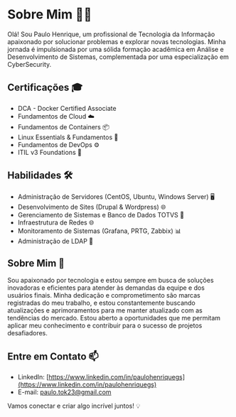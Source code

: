 # Sobre Mim 👨‍💻

Olá! Sou Paulo Henrique, um profissional de Tecnologia da Informação apaixonado por solucionar problemas e explorar novas tecnologias. Minha jornada é impulsionada por uma sólida formação acadêmica em Análise e Desenvolvimento de Sistemas, complementada por uma especialização em CyberSecurity.

## Certificações 🎓
- DCA - Docker Certified Associate
- Fundamentos de Cloud ☁️
- Fundamentos de Containers 📦
- Linux Essentials & Fundamentos 🐧
- Fundamentos de DevOps ⚙️
- ITIL v3 Foundations 💼

## Habilidades 🛠️
- Administração de Servidores (CentOS, Ubuntu, Windows Server) 🖥️
- Desenvolvimento de Sites (Drupal & Wordpress) 🌐
- Gerenciamento de Sistemas e Banco de Dados TOTVS 💾
- Infraestrutura de Redes 🌐
- Monitoramento de Sistemas (Grafana, PRTG, Zabbix) 📊
- Administração de LDAP 🔐

## Sobre Mim 🚀
Sou apaixonado por tecnologia e estou sempre em busca de soluções inovadoras e eficientes para atender às demandas da equipe e dos usuários finais. Minha dedicação e comprometimento são marcas registradas do meu trabalho, e estou constantemente buscando atualizações e aprimoramentos para me manter atualizado com as tendências do mercado. Estou aberto a oportunidades que me permitam aplicar meu conhecimento e contribuir para o sucesso de projetos desafiadores.

## Entre em Contato 📫
- LinkedIn: [https://www.linkedin.com/in/paulohenriquegs](https://www.linkedin.com/in/paulohenriquegs)
- E-mail: paulo.tok23@gmail.com

Vamos conectar e criar algo incrível juntos! 💡
